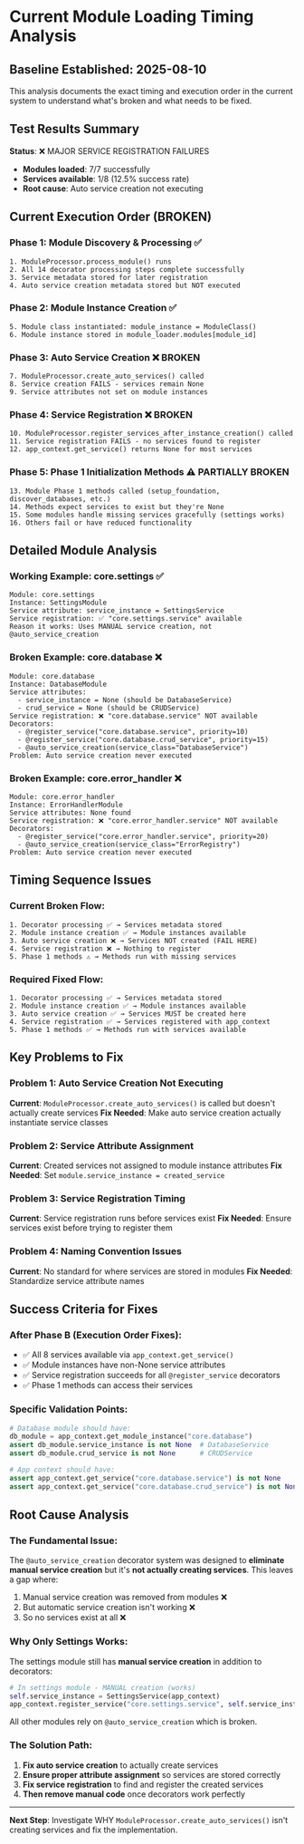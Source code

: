 # Current Module Loading Timing Analysis

## Baseline Established: 2025-08-10

This analysis documents the exact timing and execution order in the current system to understand what's broken and what needs to be fixed.

## Test Results Summary

**Status**: ❌ MAJOR SERVICE REGISTRATION FAILURES
- **Modules loaded**: 7/7 successfully 
- **Services available**: 1/8 (12.5% success rate)
- **Root cause**: Auto service creation not executing

## Current Execution Order (BROKEN)

### Phase 1: Module Discovery & Processing ✅
```
1. ModuleProcessor.process_module() runs
2. All 14 decorator processing steps complete successfully
3. Service metadata stored for later registration
4. Auto service creation metadata stored but NOT executed
```

### Phase 2: Module Instance Creation ✅  
```
5. Module class instantiated: module_instance = ModuleClass()
6. Module instance stored in module_loader.modules[module_id]
```

### Phase 3: Auto Service Creation ❌ **BROKEN**
```
7. ModuleProcessor.create_auto_services() called
8. Service creation FAILS - services remain None
9. Service attributes not set on module instances
```

### Phase 4: Service Registration ❌ **BROKEN**
```  
10. ModuleProcessor.register_services_after_instance_creation() called
11. Service registration FAILS - no services found to register
12. app_context.get_service() returns None for most services
```

### Phase 5: Phase 1 Initialization Methods ⚠️ **PARTIALLY BROKEN**
```
13. Module Phase 1 methods called (setup_foundation, discover_databases, etc.)
14. Methods expect services to exist but they're None
15. Some modules handle missing services gracefully (settings works)
16. Others fail or have reduced functionality
```

## Detailed Module Analysis

### Working Example: core.settings ✅
```
Module: core.settings
Instance: SettingsModule  
Service attribute: service_instance = SettingsService
Service registration: ✅ "core.settings.service" available
Reason it works: Uses MANUAL service creation, not @auto_service_creation
```

### Broken Example: core.database ❌
```
Module: core.database
Instance: DatabaseModule
Service attributes: 
  - service_instance = None (should be DatabaseService)
  - crud_service = None (should be CRUDService) 
Service registration: ❌ "core.database.service" NOT available
Decorators:
  - @register_service("core.database.service", priority=10)
  - @register_service("core.database.crud_service", priority=15)  
  - @auto_service_creation(service_class="DatabaseService")
Problem: Auto service creation never executed
```

### Broken Example: core.error_handler ❌
```
Module: core.error_handler  
Instance: ErrorHandlerModule
Service attributes: None found
Service registration: ❌ "core.error_handler.service" NOT available
Decorators:
  - @register_service("core.error_handler.service", priority=20)
  - @auto_service_creation(service_class="ErrorRegistry")
Problem: Auto service creation never executed
```

## Timing Sequence Issues

### Current Broken Flow:
```
1. Decorator processing ✅ → Services metadata stored  
2. Module instance creation ✅ → Module instances available
3. Auto service creation ❌ → Services NOT created (FAIL HERE)
4. Service registration ❌ → Nothing to register
5. Phase 1 methods ⚠️ → Methods run with missing services
```

### Required Fixed Flow:
```
1. Decorator processing ✅ → Services metadata stored
2. Module instance creation ✅ → Module instances available  
3. Auto service creation ✅ → Services MUST be created here
4. Service registration ✅ → Services registered with app_context
5. Phase 1 methods ✅ → Methods run with services available
```

## Key Problems to Fix

### Problem 1: Auto Service Creation Not Executing
**Current**: `ModuleProcessor.create_auto_services()` is called but doesn't actually create services
**Fix Needed**: Make auto service creation actually instantiate service classes

### Problem 2: Service Attribute Assignment  
**Current**: Created services not assigned to module instance attributes
**Fix Needed**: Set `module.service_instance = created_service`

### Problem 3: Service Registration Timing
**Current**: Service registration runs before services exist
**Fix Needed**: Ensure services exist before trying to register them

### Problem 4: Naming Convention Issues
**Current**: No standard for where services are stored in modules
**Fix Needed**: Standardize service attribute names

## Success Criteria for Fixes

### After Phase B (Execution Order Fixes):
- ✅ All 8 services available via `app_context.get_service()`
- ✅ Module instances have non-None service attributes  
- ✅ Service registration succeeds for all `@register_service` decorators
- ✅ Phase 1 methods can access their services

### Specific Validation Points:
```python
# Database module should have:
db_module = app_context.get_module_instance("core.database")
assert db_module.service_instance is not None  # DatabaseService
assert db_module.crud_service is not None      # CRUDService

# App context should have:
assert app_context.get_service("core.database.service") is not None
assert app_context.get_service("core.database.crud_service") is not None
```

## Root Cause Analysis

### The Fundamental Issue:
The `@auto_service_creation` decorator system was designed to **eliminate manual service creation** but it's **not actually creating services**. This leaves a gap where:
1. Manual service creation was removed from modules ❌
2. But automatic service creation isn't working ❌  
3. So no services exist at all ❌

### Why Only Settings Works:
The settings module still has **manual service creation** in addition to decorators:
```python
# In settings module - MANUAL creation (works)
self.service_instance = SettingsService(app_context)
app_context.register_service("core.settings.service", self.service_instance)
```

All other modules rely on `@auto_service_creation` which is broken.

### The Solution Path:
1. **Fix auto service creation** to actually create services
2. **Ensure proper attribute assignment** so services are stored correctly
3. **Fix service registration** to find and register the created services
4. **Then remove manual code** once decorators work perfectly

---

**Next Step**: Investigate WHY `ModuleProcessor.create_auto_services()` isn't creating services and fix the implementation.